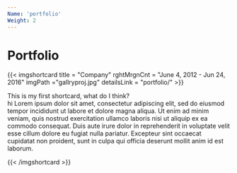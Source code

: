 ```yaml
---
Name: 'portfolio'
Weight: 2
---
```

 
# Portfolio

{{< imgshortcard title = "Company"  rghtMrgnCnt = "June 4, 2012 - Jun 24, 2016" imgPath ="gallryproj.jpg" detailsLink = "portfolio/" >}}
    
   This is my first shortcard, what do I  think?  
   hi
    Lorem ipsum dolor sit amet, consectetur adipiscing elit, sed do eiusmod tempor incididunt ut labore et dolore magna aliqua. Ut enim ad minim veniam, quis nostrud exercitation ullamco laboris nisi ut aliquip ex ea commodo consequat. Duis aute irure dolor in reprehenderit in voluptate velit esse cillum dolore eu fugiat nulla pariatur. Excepteur sint occaecat cupidatat non proident, sunt in culpa qui officia deserunt mollit   anim id est laborum.

{{< /imgshortcard >}}  

